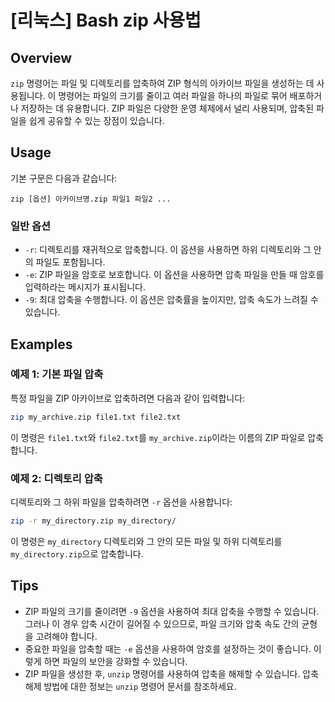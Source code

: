 # [리눅스] Bash zip 사용법

## Overview
`zip` 명령어는 파일 및 디렉토리를 압축하여 ZIP 형식의 아카이브 파일을 생성하는 데 사용됩니다. 이 명령어는 파일의 크기를 줄이고 여러 파일을 하나의 파일로 묶어 배포하거나 저장하는 데 유용합니다. ZIP 파일은 다양한 운영 체제에서 널리 사용되며, 압축된 파일을 쉽게 공유할 수 있는 장점이 있습니다.

## Usage
기본 구문은 다음과 같습니다:

```
zip [옵션] 아카이브명.zip 파일1 파일2 ...
```

### 일반 옵션
- `-r`: 디렉토리를 재귀적으로 압축합니다. 이 옵션을 사용하면 하위 디렉토리와 그 안의 파일도 포함됩니다.
- `-e`: ZIP 파일을 암호로 보호합니다. 이 옵션을 사용하면 압축 파일을 만들 때 암호를 입력하라는 메시지가 표시됩니다.
- `-9`: 최대 압축을 수행합니다. 이 옵션은 압축률을 높이지만, 압축 속도가 느려질 수 있습니다.

## Examples
### 예제 1: 기본 파일 압축
특정 파일을 ZIP 아카이브로 압축하려면 다음과 같이 입력합니다:

```bash
zip my_archive.zip file1.txt file2.txt
```

이 명령은 `file1.txt`와 `file2.txt`를 `my_archive.zip`이라는 이름의 ZIP 파일로 압축합니다.

### 예제 2: 디렉토리 압축
디렉토리와 그 하위 파일을 압축하려면 `-r` 옵션을 사용합니다:

```bash
zip -r my_directory.zip my_directory/
```

이 명령은 `my_directory` 디렉토리와 그 안의 모든 파일 및 하위 디렉토리를 `my_directory.zip`으로 압축합니다.

## Tips
- ZIP 파일의 크기를 줄이려면 `-9` 옵션을 사용하여 최대 압축을 수행할 수 있습니다. 그러나 이 경우 압축 시간이 길어질 수 있으므로, 파일 크기와 압축 속도 간의 균형을 고려해야 합니다.
- 중요한 파일을 압축할 때는 `-e` 옵션을 사용하여 암호를 설정하는 것이 좋습니다. 이렇게 하면 파일의 보안을 강화할 수 있습니다.
- ZIP 파일을 생성한 후, `unzip` 명령어를 사용하여 압축을 해제할 수 있습니다. 압축 해제 방법에 대한 정보는 `unzip` 명령어 문서를 참조하세요.